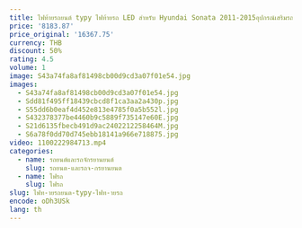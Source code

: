 ```yaml
---
title: ไฟท้ายรถยนต์ typy ไฟท้ายรถ LED สำหรับ Hyundai Sonata 2011-2015อุปกรณ์เสริมรถยนต์ไฟเลี้ยวแบบไดนามิก lampu Jalan เวลากลางวัน
price: '8183.87'
price_original: '16367.75'
currency: THB
discount: 50%
rating: 4.5
volume: 1
image: S43a74fa8af81498cb00d9cd3a07f01e54.jpg
images:
  - S43a74fa8af81498cb00d9cd3a07f01e54.jpg
  - Sdd81f495ff18439cbcd8f1ca3aa2a430p.jpg
  - S55dd6b0eaf4d452e813e4785f0a5b552l.jpg
  - S432378377be4460b9c5889f735147e60E.jpg
  - S21d6135fbecb491d9ac2402212258464M.jpg
  - S6a78f0dd70d745ebb18141a966e718875.jpg
video: 1100222984713.mp4
categories:
  - name: รถยนต์และรถจักรยานยนต์
    slug: รถยนต-และรถจ-กรยานยนต
  - name: ไฟรถ
    slug: ไฟรถ
slug: ไฟท-ายรถยนต-typy-ไฟท-ายรถ
encode: oDh3USk
lang: th
---
```

  